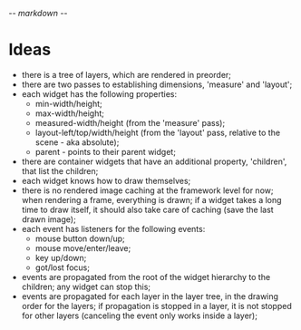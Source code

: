 -*- markdown -*-

# Ideas

 * there is a tree of layers, which are rendered in preorder;
 * there are two passes to establishing dimensions, 'measure' and
   'layout';
 * each widget has the following properties:
   * min-width/height;
   * max-width/height;
   * measured-width/height (from the 'measure' pass);
   * layout-left/top/width/height (from the 'layout' pass, relative to the scene - aka absolute);
   * parent - points to their parent widget;
 * there are container widgets that have an additional property,
   'children', that list the children;
 * each widget knows how to draw themselves;
 * there is no rendered image caching at the framework level for now;
   when rendering a frame, everything is drawn; if a widget takes a
   long time to draw itself, it should also take care of caching (save
   the last drawn image);
 * each event has listeners for the following events:
   - mouse button down/up;
   - mouse move/enter/leave;
   - key up/down;
   - got/lost focus;
 * events are propagated from the root of the widget hierarchy to the
   children; any widget can stop this;
 * events are propagated for each layer in the layer tree, in the
   drawing order for the layers; if propagation is stopped in a layer,
   it is not stopped for other layers (canceling the event only works
   inside a layer);
